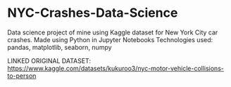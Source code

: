 # NYC-Crashes-Data-Science

Data science project of mine using Kaggle dataset for New York City car crashes.
Made using Python in Jupyter Notebooks
Technologies used: pandas, matplotlib, seaborn, numpy

LINKED ORIGINAL DATASET: https://www.kaggle.com/datasets/kukuroo3/nyc-motor-vehicle-collisions-to-person
